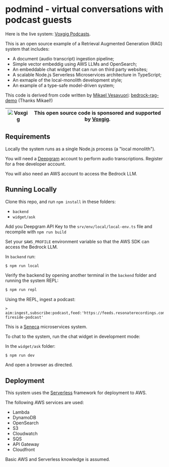 # podmind - virtual conversations with podcast guests

Here is the live system: [Voxgig Podcasts](https://www.voxgig.com/podcast).

This is an open source example of a Retrieval Augmented Generation (RAG) system that includes:

- A document (audio transcript) ingestion pipeline;
- Simple vector embeddig using AWS LLMs and OpenSearch;
- An embeddable chat widget that can run on third party websites;
- A scalable Node.js Serverless Microservices architecture in TypeScript;
- An exmaple of the local-monolith development style;
- An example of a type-safe model-driven system;


This code is derived from code written by
[Mikael Vesavuori](https://www.mikaelvesavuori.se):
[bedrock-rag-demo](https://github.com/mikaelvesavuori/bedrock-rag-demo) (Thanks Mikael!)


| ![Voxgig](https://www.voxgig.com/res/img/vgt01r.png) | This open source code is sponsored and supported by [Voxgig](https://www.voxgig.com). |
| ---------------------------------------------------- | --------------------------------------------------------------------------------------- |


## Requirements

Locally the system runs as a single Node.js process (a "local monolith").

You will need a [Deepgram](https://deepgram.com/) account to perform
audio transcriptions. Register for a free developer account.

You will also need an AWS account to access the Bedrock LLM.


## Running Locally

Clone this repo, and run `npm install` in these folders:
- `backend`
- `widget/ask`

Add you Deepgram API Key to the `srv/env/local/local-env.ts` file and
recompile with `npm run build`

Set your `$AWS_PROFILE` environment variable so that the AWS SDK can
access the Bedrock LLM.

In `backend` run:
```sh
$ npm run local
```

Verify the backend by opening another terminal in the `backend` folder
and running the system REPL:

```sh
$ npm run repl
```

Using the REPL, ingest a podcast:

```
> aim:ingest,subscribe:podcast,feed:'https://feeds.resonaterecordings.com/voxgig-fireside-podcast'
```

This is a [Seneca](https://senecajs.org) microservices system.

To chat to the system, run the chat widget in development mode:

In the `widget/ask` folder:
```
$ npm run dev 
```

And open a browser as directed.


## Deployment

This system uses the [Serverless](https://www.serverless.com/) framework for deployment to AWS.

The following AWS services are used:
- Lambda
- DynamoDB
- OpenSearch
- S3
- Cloudwatch
- SQS
- API Gateway
- Cloudfront

Basic AWS and Serverless knowledge is assumed.











